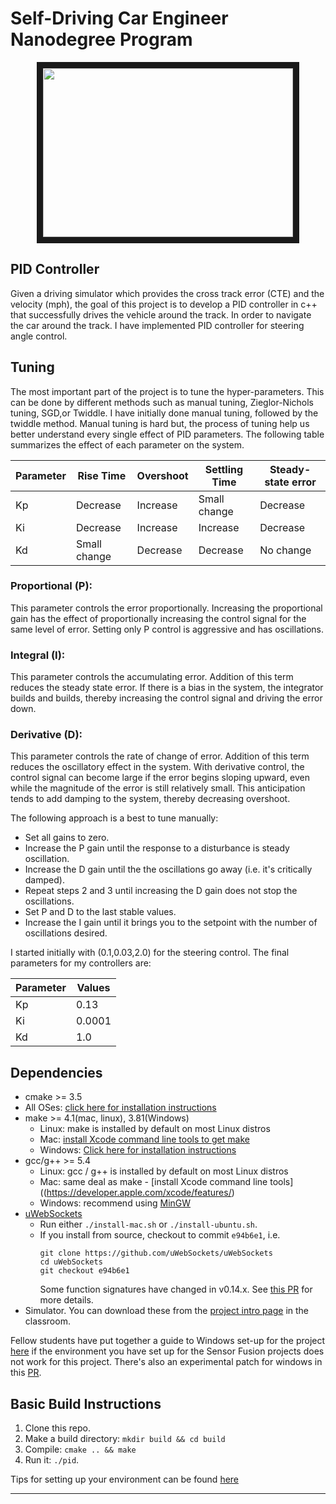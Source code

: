 # Self-Driving Car Engineer Nanodegree Program
<p align="center">
<img src="output/output.gif" width="400" height="270" border="10">
</p>

## PID Controller

Given a driving simulator which provides the cross track error (CTE) and the velocity (mph), the goal of this project is to develop a PID controller in c++ that successfully drives the vehicle around the track. In order to navigate the car around the track. I have implemented PID controller for steering angle control.

## Tuning

The most important part of the project is to tune the hyper-parameters. This can be done by different methods such as manual tuning, Zieglor-Nichols tuning, SGD,or Twiddle. I have initially done manual tuning, followed by the twiddle method. Manual tuning is hard but, the process of tuning help us better understand every single effect of PID parameters. The following table summarizes the effect of each parameter on the system.

Parameter | Rise Time    | Overshoot | Settling Time | Steady-state error
--------- | ------------ | --------- | ------------- | ------------------
Kp        | Decrease     | Increase  | Small change  | Decrease
Ki        | Decrease     | Increase  | Increase      | Decrease
Kd        | Small change | Decrease  | Decrease      | No change

### Proportional (P):

This parameter controls the error proportionally. Increasing the proportional gain has the effect of proportionally increasing the control signal for the same level of error. Setting only P control is aggressive and has oscillations.

### Integral (I):

This parameter controls the accumulating error. Addition of this term reduces the steady state error. If there is a bias in the system, the integrator builds and builds, thereby increasing the control signal and driving the error down.

### Derivative (D):

This parameter controls the rate of change of error. Addition of this term reduces the oscillatory effect in the system. With derivative control, the control signal can become large if the error begins sloping upward, even while the magnitude of the error is still relatively small. This anticipation tends to add damping to the system, thereby decreasing overshoot.

The following approach is a best to tune manually:

- Set all gains to zero.
- Increase the P gain until the response to a disturbance is steady oscillation.
- Increase the D gain until the the oscillations go away (i.e. it's critically damped).
- Repeat steps 2 and 3 until increasing the D gain does not stop the oscillations.
- Set P and D to the last stable values.
- Increase the I gain until it brings you to the setpoint with the number of oscillations desired.

I started initially with (0.1,0.03,2.0) for the steering control. The final parameters for my controllers are:

Parameter | Values   | 
--------- | ------------ | 
Kp        | 0.13     | 
Ki        | 0.0001     | 
Kd        | 1.0 | 


## Dependencies

* cmake >= 3.5
 * All OSes: [click here for installation instructions](https://cmake.org/install/)
* make >= 4.1(mac, linux), 3.81(Windows)
  * Linux: make is installed by default on most Linux distros
  * Mac: [install Xcode command line tools to get make](https://developer.apple.com/xcode/features/)
  * Windows: [Click here for installation instructions](http://gnuwin32.sourceforge.net/packages/make.htm)
* gcc/g++ >= 5.4
  * Linux: gcc / g++ is installed by default on most Linux distros
  * Mac: same deal as make - [install Xcode command line tools]((https://developer.apple.com/xcode/features/)
  * Windows: recommend using [MinGW](http://www.mingw.org/)
* [uWebSockets](https://github.com/uWebSockets/uWebSockets)
  * Run either `./install-mac.sh` or `./install-ubuntu.sh`.
  * If you install from source, checkout to commit `e94b6e1`, i.e.
    ```
    git clone https://github.com/uWebSockets/uWebSockets 
    cd uWebSockets
    git checkout e94b6e1
    ```
    Some function signatures have changed in v0.14.x. See [this PR](https://github.com/udacity/CarND-MPC-Project/pull/3) for more details.
* Simulator. You can download these from the [project intro page](https://github.com/udacity/self-driving-car-sim/releases) in the classroom.

Fellow students have put together a guide to Windows set-up for the project [here](https://s3-us-west-1.amazonaws.com/udacity-selfdrivingcar/files/Kidnapped_Vehicle_Windows_Setup.pdf) if the environment you have set up for the Sensor Fusion projects does not work for this project. There's also an experimental patch for windows in this [PR](https://github.com/udacity/CarND-PID-Control-Project/pull/3).

## Basic Build Instructions

1. Clone this repo.
2. Make a build directory: `mkdir build && cd build`
3. Compile: `cmake .. && make`
4. Run it: `./pid`. 

Tips for setting up your environment can be found [here](https://classroom.udacity.com/nanodegrees/nd013/parts/40f38239-66b6-46ec-ae68-03afd8a601c8/modules/0949fca6-b379-42af-a919-ee50aa304e6a/lessons/f758c44c-5e40-4e01-93b5-1a82aa4e044f/concepts/23d376c7-0195-4276-bdf0-e02f1f3c665d)


--------------------------------------------------------------------------------
